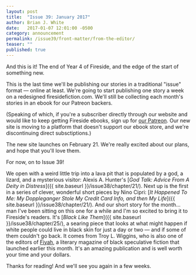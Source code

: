 ```yaml
---
layout: post
title:  "Issue 39: January 2017"
author: Brian J. White
date:   2017-01-07 12:01:00 -0500
category: announcement
permalink: /issue39/front-matter/from-the-editor/
teaser: ""
published: true
---
```


And this is it! The end of Year 4 of Fireside, and the edge of the start of something new.

This is the last time we'll be publishing our stories in a traditional "issue" format — online at least. We're going to start publishing one story a week on a redesigned firesidefiction.com. We'll still be collecting each month's stories in an ebook for our Patreon backers.

(Speaking of which, if you're a subscriber directly through our website and would like to keep getting Fireside ebooks, sign up for [our Patreon](http://www.patreon.com/firesidefiction). Our new site is moving to a platform that doesn't support our ebook store, and we're discontinuing direct subsctiptions.)

The new site launches on February 21. We're really excited about our plans, and hope that you'll love them.

For now, on to Issue 39!

We open with a weird little trip into a lava pit that is populated by a god, a lizard, and a mysterious visitor: Alexis A. Hunter's [_God Talk: Advice From A Deity in Distress_]({{ site.baseurl }}/issue38/chapter/21/). Next up is the first in a series of clever, wonderful short pieces by Nino Cipri: [_It Happened To Me: My Doppleganger Stole My Credit Card Info, and then My Life_]({{ site.baseurl }}/issue38/chapter/21/). And our short story for the month… man I've been sitting on this one for a while and I'm so excited to bring it to Fireside's readers. It's [_Black Like Them_]({{ site.baseurl }}/issue38/chapter/25/), a searing piece that looks at what might happen if white people could live in black skin for just a day or two — and if some of them couldn't go back. It comes from Troy L. Wiggins, who is also one of the editors of [Fiyah](http://www.fiyahlitmag.com), a literary magazine of black speculative fiction that launched earlier this month. It's an amazing publication and is well worth your time and your dollars.

Thanks for reading! And we'll see you again in a few weeks.
